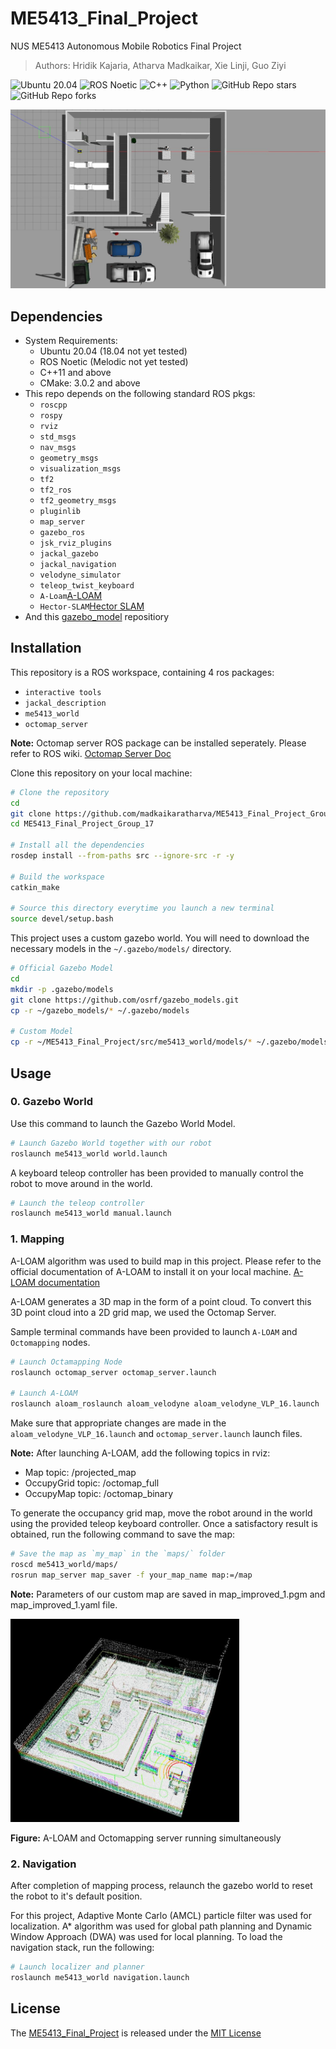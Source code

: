 # ME5413_Final_Project

NUS ME5413 Autonomous Mobile Robotics Final Project
> Authors: Hridik Kajaria, Atharva Madkaikar, Xie Linji, Guo Ziyi

![Ubuntu 20.04](https://img.shields.io/badge/OS-Ubuntu_20.04-informational?style=flat&logo=ubuntu&logoColor=white&color=2bbc8a)
![ROS Noetic](https://img.shields.io/badge/Tools-ROS_Noetic-informational?style=flat&logo=ROS&logoColor=white&color=2bbc8a)
![C++](https://img.shields.io/badge/Code-C++-informational?style=flat&logo=c%2B%2B&logoColor=white&color=2bbc8a)
![Python](https://img.shields.io/badge/Code-Python-informational?style=flat&logo=Python&logoColor=white&color=2bbc8a)
![GitHub Repo stars](https://img.shields.io/github/stars/NUS-Advanced-Robotics-Centre/ME5413_Final_Project?color=FFE333)
![GitHub Repo forks](https://img.shields.io/github/forks/NUS-Advanced-Robotics-Centre/ME5413_Final_Project?color=FFE333)

![cover_image](src/me5413_world/media/gazebo_world.jpg)

## Dependencies

* System Requirements:
  * Ubuntu 20.04 (18.04 not yet tested)
  * ROS Noetic (Melodic not yet tested)
  * C++11 and above
  * CMake: 3.0.2 and above
* This repo depends on the following standard ROS pkgs:
  * `roscpp`
  * `rospy`
  * `rviz`
  * `std_msgs`
  * `nav_msgs`
  * `geometry_msgs`
  * `visualization_msgs`
  * `tf2`
  * `tf2_ros`
  * `tf2_geometry_msgs`
  * `pluginlib`
  * `map_server`
  * `gazebo_ros`
  * `jsk_rviz_plugins`
  * `jackal_gazebo`
  * `jackal_navigation`
  * `velodyne_simulator`
  * `teleop_twist_keyboard`
  * `A-Loam`[A-LOAM](https://github.com/HKUST-Aerial-Robotics/A-LOAM)
  * `Hector-SLAM`[Hector SLAM](https://github.com/samialperen/oko_slam/blob/master/doc/hector_slam_tutorial.md)
* And this [gazebo_model](https://github.com/osrf/gazebo_models) repositiory

## Installation

This repository is a ROS workspace, containing 4 ros packages:
* `interactive tools`
* `jackal_description`
* `me5413_world`
* `octomap_server`

**Note:** Octomap server ROS package can be installed seperately. Please refer to ROS wiki.
[Octomap Server Doc](https://wiki.ros.org/octomap_server)

Clone this repository on your local machine:

```bash
# Clone the repository
cd
git clone https://github.com/madkaikaratharva/ME5413_Final_Project_Group_17.git
cd ME5413_Final_Project_Group_17

# Install all the dependencies
rosdep install --from-paths src --ignore-src -r -y

# Build the workspace
catkin_make

# Source this directory everytime you launch a new terminal
source devel/setup.bash
```

This project uses a custom gazebo world. You will need to download the necessary models in the `~/.gazebo/models/` directory.

```bash
# Official Gazebo Model
cd
mkdir -p .gazebo/models
git clone https://github.com/osrf/gazebo_models.git
cp -r ~/gazebo_models/* ~/.gazebo/models

# Custom Model
cp -r ~/ME5413_Final_Project/src/me5413_world/models/* ~/.gazebo/models
```


## Usage

### 0. Gazebo World

Use this command to launch the Gazebo World Model.

```bash
# Launch Gazebo World together with our robot
roslaunch me5413_world world.launch
```

A keyboard teleop controller has been provided to manually control the robot to move around in the world.
```bash
# Launch the teleop controller
roslaunch me5413_world manual.launch
```


### 1. Mapping

A-LOAM algorithm was used to build map in this project. Please refer to the official documentation of A-LOAM to install it on your local machine.
[A-LOAM documentation](https://github.com/HKUST-Aerial-Robotics/A-LOAM)

A-LOAM generates a 3D map in the form of a point cloud. To convert this 3D point cloud into a 2D grid map, we used the Octomap Server.

Sample terminal commands have been provided to launch `A-LOAM` and `Octomapping` nodes.


```bash
# Launch Octamapping Node
roslaunch octomap_server octomap_server.launch

# Launch A-LOAM
roslaunch aloam_roslaunch aloam_velodyne aloam_velodyne_VLP_16.launch

```
Make sure that appropriate changes are made in the `aloam_velodyne_VLP_16.launch` and `octomap_server.launch` launch files.

**Note:** After launching A-LOAM, add the following topics in rviz:
* Map topic: /projected_map
* OccupyGrid topic: /octomap_full
* OccupyMap topic: /octomap_binary

To generate the occupancy grid map, move the robot around in the world using the provided teleop keyboard controller. Once a satisfactory result is obtained, run the following command to save the map:

```bash
# Save the map as `my_map` in the `maps/` folder
roscd me5413_world/maps/
rosrun map_server map_saver -f your_map_name map:=/map
```

**Note:** Parameters of our custom map are saved in map_improved_1.pgm and map_improved_1.yaml file.


<img src="src/me5413_world/media/Aloam_map.png" witdth="500">

**Figure:** A-LOAM and Octomapping server running simultaneously 



### 2. Navigation

After completion of mapping process, relaunch the gazebo world to reset the robot to it's default position.

For this project, Adaptive Monte Carlo (AMCL) particle filter was used for localization. A* algorithm was used for global path planning and Dynamic Window Approach (DWA) was used for local planning. To load the navigation stack, run the following:

```bash
# Launch localizer and planner
roslaunch me5413_world navigation.launch
```
## License

The [ME5413_Final_Project](https://github.com/NUS-Advanced-Robotics-Centre/ME5413_Final_Project) is released under the [MIT License](https://github.com/NUS-Advanced-Robotics-Centre/ME5413_Final_Project/blob/main/LICENSE)
